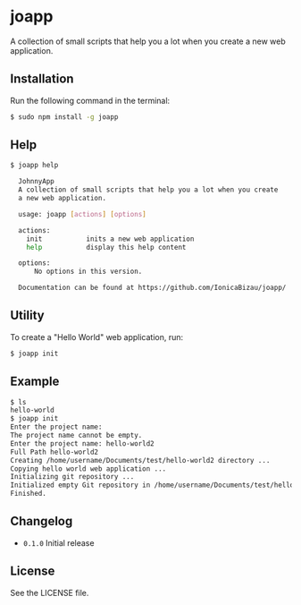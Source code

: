 joapp
=====

A collection of small scripts that help you a lot when you create a new web application.

## Installation
Run the following command in the terminal:

```sh
$ sudo npm install -g joapp
```

## Help
```sh
$ joapp help

  JohnnyApp
  A collection of small scripts that help you a lot when you create
  a new web application.

  usage: joapp [actions] [options]

  actions:
    init           inits a new web application
    help           display this help content

  options:
      No options in this version.

  Documentation can be found at https://github.com/IonicaBizau/joapp/

```

## Utility
To create a "Hello World" web application, run:

```sh
$ joapp init
```

## Example
```sh
$ ls
hello-world
$ joapp init
Enter the project name:
The project name cannot be empty.
Enter the project name: hello-world2
Full Path hello-world2
Creating /home/username/Documents/test/hello-world2 directory ...
Copying hello world web application ...
Initializing git repository ...
Initialized empty Git repository in /home/username/Documents/test/hello-world2/.git/
Finished.
```

## Changelog

 - `0.1.0`
    Initial release

## License
See the LICENSE file.
